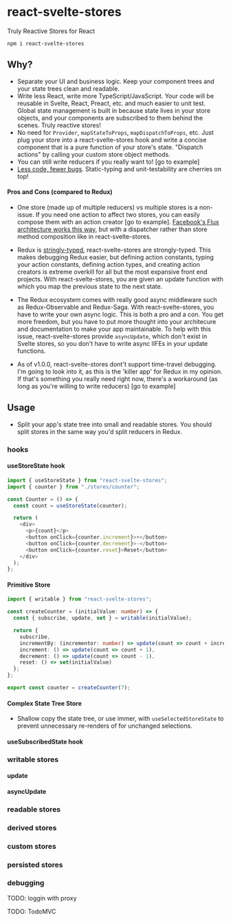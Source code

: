 # react-svelte-stores
Truly Reactive Stores for React

`npm i react-svelte-stores`

## Why?

* Separate your UI and business logic. Keep your component trees and your state trees clean and readable. 
* Write less React, write more TypeScript/JavaScript. Your code will be reusable in Svelte, React, Preact, etc. and much easier to unit test. Global state management is built in because state lives in your store objects, and your components are subscribed to them behind the scenes. Truly reactive stores!
* No need for `Provider`, `mapStateToProps`, `mapDispatchToProps`, etc. Just plug your store into a react-svelte-stores hook and write a concise component that is a pure function of your store's state. "Dispatch actions" by calling your custom store object methods.
* You can still write reducers if you really want to! [go to example]
* [Less code, fewer bugs](https://blog.codinghorror.com/the-best-code-is-no-code-at-all/). Static-typing and unit-testability are cherries on top!  

#### Pros and Cons (compared to Redux)
* One store (made up of multiple reducers) vs multiple stores is a non-issue. If you need one action to affect two stores, you can easily compose them with an action creator [go to example]. [Facebook's Flux architecture works this way](https://s3-us-west-2.amazonaws.com/samuel-blog/flux-explain.png), but with a dispatcher rather than store method composition like in react-svelte-stores.

* Redux is [stringly-typed](https://wiki.c2.com/?StringlyTyped), react-svelte-stores are strongly-typed. This makes debugging Redux easier, but defining action constants, typing your action constants, defining action types, and creating action creators is extreme overkill for all but the most expansive front end projects. With react-svelte-stores, you are given an update function with which you map the previous state to the next state. 

* The Redux ecosystem comes with really good async middleware such as Redux-Observable and Redux-Saga. With react-svelte-stores, you have to write your own async logic. This is both a pro and a con. You get more freedom, but you have to put more thought into your architecure and documentation to make your app maintainable. To help with this issue, react-svelte-stores provide `asyncUpdate`, which don't exist in Svelte stores, so you don't have to write async IIFEs in your update functions.

* As of v1.0.0, react-svelte-stores dont't support time-travel debugging. I'm going to look into it, as this is the 'killer app' for Redux in my opinion. If that's something you really need right now, there's a workaround (as long as you're willing to write reducers) [go to example]

## Usage

* Split your app's state tree into small and readable stores. You should split stores in the same way you'd split reducers in Redux. 

### hooks

#### useStoreState hook

```js
import { useStoreState } from "react-svelte-stores";
import { counter } from "./stores/counter";

const Counter = () => {
  const count = useStoreState(counter);

  return (
    <div>
      <p>{count}</p>
      <button onClick={counter.increment}>+</button>
      <button onClick={counter.decrement}>-</button>
      <button onClick={counter.reset}>Reset</button>
    </div>
  );
};

```

#### Primitive Store

```ts
import { writable } from "react-svelte-stores";

const createCounter = (initialValue: number) => {
  const { subscribe, update, set } = writable(initialValue);

  return {
    subscribe,
    incrementBy: (incrementor: number) => update(count => count + incrementor),
    increment: () => update(count => count + 1),
    decrement: () => update(count => count - 1),
    reset: () => set(initialValue)
  };
};

export const counter = createCounter(7);
```

#### Complex State Tree Store

* Shallow copy the state tree, or use immer, with `useSelectedStoreState` to prevent unnecessary re-renders of for unchanged selections.

#### useSubscribedState hook

### writable stores

#### update

#### asyncUpdate

### readable stores

### derived stores

### custom stores

### persisted stores

### debugging

TODO: loggin with proxy

TODO: TodoMVC 
